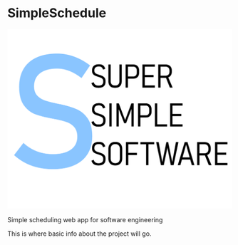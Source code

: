 # SimpleSchedule


<img src="logo.png">

Simple scheduling web app for software engineering

This is where basic info about the project will go.
